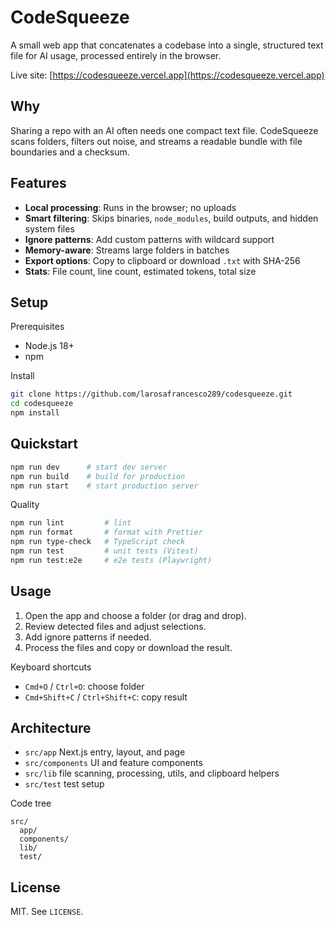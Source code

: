 # CodeSqueeze

A small web app that concatenates a codebase into a single, structured text file for AI usage, processed entirely in the browser.

Live site: [https://codesqueeze.vercel.app](https://codesqueeze.vercel.app)

## Why

Sharing a repo with an AI often needs one compact text file. CodeSqueeze scans folders, filters out noise, and streams a readable bundle with file boundaries and a checksum.

## Features

- **Local processing**: Runs in the browser; no uploads
- **Smart filtering**: Skips binaries, `node_modules`, build outputs, and hidden system files
- **Ignore patterns**: Add custom patterns with wildcard support
- **Memory-aware**: Streams large folders in batches
- **Export options**: Copy to clipboard or download `.txt` with SHA-256
- **Stats**: File count, line count, estimated tokens, total size

## Setup

Prerequisites

- Node.js 18+
- npm

Install

```bash
git clone https://github.com/larosafrancesco289/codesqueeze.git
cd codesqueeze
npm install
```

## Quickstart

```bash
npm run dev      # start dev server
npm run build    # build for production
npm run start    # start production server
```

Quality

```bash
npm run lint         # lint
npm run format       # format with Prettier
npm run type-check   # TypeScript check
npm run test         # unit tests (Vitest)
npm run test:e2e     # e2e tests (Playwright)
```

## Usage

1. Open the app and choose a folder (or drag and drop).
2. Review detected files and adjust selections.
3. Add ignore patterns if needed.
4. Process the files and copy or download the result.

Keyboard shortcuts

- `Cmd+O` / `Ctrl+O`: choose folder
- `Cmd+Shift+C` / `Ctrl+Shift+C`: copy result

## Architecture

- `src/app` Next.js entry, layout, and page
- `src/components` UI and feature components
- `src/lib` file scanning, processing, utils, and clipboard helpers
- `src/test` test setup

Code tree

```
src/
  app/
  components/
  lib/
  test/
```

## License

MIT. See `LICENSE`.
